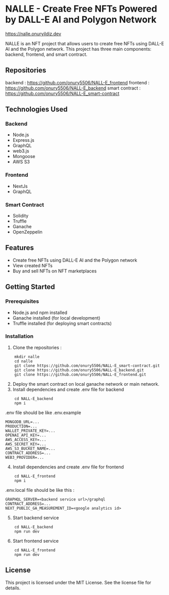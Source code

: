 # NALLE - Create Free NFTs Powered by DALL-E AI and Polygon Network

https://nalle.onuryildiz.dev

NALLE is an NFT project that allows users to create free NFTs using DALL-E AI and the Polygon network. This project has three main components: backend, frontend, and smart contract.

## Repositories
backend : https://github.com/onury5506/NALL-E_frontend
frontend : https://github.com/onury5506/NALL-E_backend
smart contract : https://github.com/onury5506/NALL-E_smart-contract

## Technologies Used

### Backend
* Node.js
* Express.js
* GraphQL
* web3.js
* Mongoose
* AWS S3

### Frontend
* NextJs
* GraphQL

### Smart Contract
* Solidity
* Truffle
* Ganache
* OpenZeppelin

## Features

* Create free NFTs using DALL-E AI and the Polygon network
* View created NFTs
* Buy and sell NFTs on NFT marketplaces

## Getting Started

### Prerequisites
* Node.js and npm installed
* Ganache installed (for local development)
* Truffle installed (for deploying smart contracts)

### Installation

1. Clone the repositories : 
```
    mkdir nalle
    cd nalle
    git clone https://github.com/onury5506/NALL-E_smart-contract.git
    git clone https://github.com/onury5506/NALL-E_backend.git
    git clone https://github.com/onury5506/NALL-E_frontend.git
```
2. Deploy the smart contract on local ganache network or main network.
3. Install dependencies and create .env file for backend
```
    cd NALL-E_backend
    npm i
```
.env file should be like .env.example
```
MONGODB_URL=...
PRODUCTION=...
WALLET_PRIVATE_KEY=...
OPENAI_API_KEY=...
AWS_ACCESS_KEY=...
AWS_SECRET_KEY=...
AWS_S3_BUCKET_NAME=...
CONTRACT_ADDRESS=...
WEB3_PROVIDER=...
```
4. Install dependencies and create .env file for frontend
```
    cd NALL-E_frontend
    npm i
```
.env.local file should be like this : 
```
GRAPHQL_SERVER=<backend service url>/graphql
CONTRACT_ADDRESS=...
NEXT_PUBLIC_GA_MEASUREMENT_ID=<google analytics id>
```
5. Start backend service
```
    cd NALL-E_backend
    npm run dev
```
6. Start frontend service
```
    cd NALL-E_frontend
    npm run dev
```

## License
This project is licensed under the MIT License. See the license file for details.